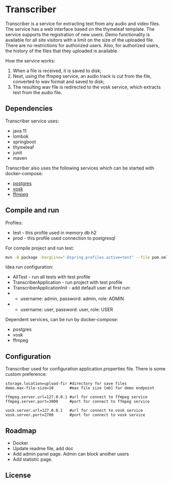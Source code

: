 # Transcriber
Transcriber is a service for extracting text from any audio and video files.
The service has a web interface based on the thymeleaf template.
The service supports the registration of new users.
Demo functionality is available for all site visitors with a limit on the size of the uploaded file.
There are no restrictions for authorized users. Also, for authorized users, the history of the files that they uploaded is available.

How the service works:
1. When a file is received, it is saved to disk;
2. Next, using the ffmpeg service, an audio track is cut from the file, converted to wav format and saved to disk;
3. The resulting wav file is redirected to the vosk service, which extracts text from the audio file.

## Dependencies
Transcriber service uses:
- java 11
- lombok
- springboot
- thymeleaf
- junit
- maven

Transcriber also uses the following services which can be started with docker-compose:
- [postgres](https://hub.docker.com/_/postgres)
- [vosk](https://hub.docker.com/r/alphacep/kaldi-en)
- [ffmpeg](https://hub.docker.com/r/kazhar/ffmpeg-api)

## Compile and run
Profiles:
- test - this profile used in memory db h2
- prod - this profile used connection to postgresql

For compile project and run test:
```bash
mvn -B package -DargLine="-Dspring.profiles.active=test" --file pom.xml
```

Idea run configuration:
- AllTest - run all tests with test profile
- TranscriberApplication - run project with test profile
- TranscriberApplicationInit - add default user at first run:
- - username: admin, password: admin, role: ADMIN
- - username: user, password: user, role: USER

Dependent services, can be run by docker-compose:
- postgres
- vosk
- ffmpeg

## Configuration
Transcriber used for configuration application.properties file. There is some custom preference:
```
storage.location=upload-fir #directory for save files
demo.max-file-size=10       #max file size [mb] for demo endpoint

ffmpeg.server.url=127.0.0.1 #url for connect to ffmpeg service
ffmpeg.server.port=3000     #port for connect to ffmpeg service

vosk.server.url=127.0.0.1   #url for connect to vosk service
vosk.server.port=2700       #port for connect to vosk service
```

## Roadmap
- Docker
- Update readme file, add doc
- Add admin panel page. Admin can block another users 
- Add statistic page.

## License